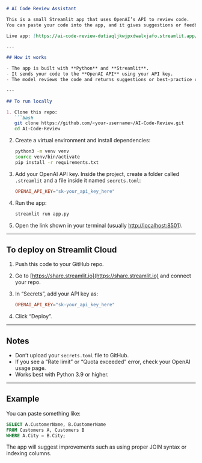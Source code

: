 
````markdown
# AI Code Review Assistant

This is a small Streamlit app that uses OpenAI’s API to review code.  
You can paste your code into the app, and it gives suggestions or feedback to help improve it.

Live app: [https://ai-code-review-dutiaqljkwjpxdwalxjafo.streamlit.app/](https://ai-code-review-dutiaqljkwjpxdwalxjafo.streamlit.app/)

---

## How it works

- The app is built with **Python** and **Streamlit**.  
- It sends your code to the **OpenAI API** using your API key.  
- The model reviews the code and returns suggestions or best-practice comments.  

---

## To run locally

1. Clone this repo:
   ```bash
   git clone https://github.com/<your-username>/AI-Code-Review.git
   cd AI-Code-Review
````

2. Create a virtual environment and install dependencies:

   ```bash
   python3 -m venv venv
   source venv/bin/activate
   pip install -r requirements.txt
   ```

3. Add your OpenAI API key.
   Inside the project, create a folder called `.streamlit` and a file inside it named `secrets.toml`:

   ```toml
   OPENAI_API_KEY="sk-your_api_key_here"
   ```

4. Run the app:

   ```bash
   streamlit run app.py
   ```

5. Open the link shown in your terminal (usually [http://localhost:8501](http://localhost:8501)).

---

## To deploy on Streamlit Cloud

1. Push this code to your GitHub repo.
2. Go to [https://share.streamlit.io](https://share.streamlit.io) and connect your repo.
3. In “Secrets”, add your API key as:

   ```toml
   OPENAI_API_KEY="sk-your_api_key_here"
   ```
4. Click “Deploy”.

---

## Notes

* Don’t upload your `secrets.toml` file to GitHub.
* If you see a “Rate limit” or “Quota exceeded” error, check your OpenAI usage page.
* Works best with Python 3.9 or higher.

---

## Example

You can paste something like:

```sql
SELECT A.CustomerName, B.CustomerName
FROM Customers A, Customers B
WHERE A.City = B.City;
```

The app will suggest improvements such as using proper JOIN syntax or indexing columns.
